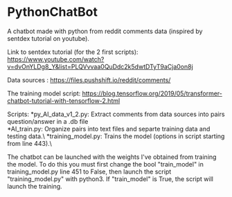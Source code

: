 # PythonChatBot
A chatbot made with python from reddit comments data (inspired by sentdex tutorial on youtube).

Link to sentdex tutorial (for the 2 first scripts): https://www.youtube.com/watch?v=dvOnYLDg8_Y&list=PLQVvvaa0QuDdc2k5dwtDTyT9aCja0on8j

Data sources : https://files.pushshift.io/reddit/comments/

The training model script: https://blog.tensorflow.org/2019/05/transformer-chatbot-tutorial-with-tensorflow-2.html

Scripts: 
*py_AI_data_v1_2.py: Extract comments from data sources into pairs question/answer in a .db file\
*AI_train.py: Organize pairs into text files and separte training data and testing data.\ 
*training_model.py: Trains the model (options in script starting from line 443).\



The chatbot can be launched with the weights I've obtained from training the model. To do this you must first change the
bool "train_model" in training_model.py line 451 to False, then launch the script "training_model.py" with python3.
If "train_model" is True, the script will launch the training.
